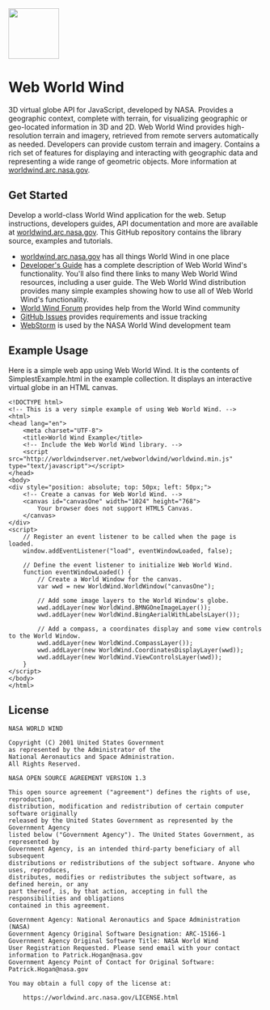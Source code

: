 <img src="https://worldwind.arc.nasa.gov/css/images/nasa-logo.svg" height="100"/>

# Web World Wind

3D virtual globe API for JavaScript, developed by NASA. Provides a geographic context, complete with terrain, for 
visualizing geographic or geo-located information in 3D and 2D. Web World Wind provides high-resolution terrain and 
imagery, retrieved from remote servers automatically as needed. Developers can provide custom terrain and imagery. 
Contains a rich set of features for displaying and interacting with geographic data and representing a wide range of 
geometric objects. More information at [worldwind.arc.nasa.gov](https://worldwind.arc.nasa.gov).    

## Get Started

Develop a world-class World Wind application for the web. Setup instructions, developers guides, API documentation and 
more are available at [worldwind.arc.nasa.gov](https://worldwind.arc.nasa.gov). This GitHub repository contains the 
library source, examples and tutorials.

- [worldwind.arc.nasa.gov](https://worldwind.arc.nasa.gov) has all things World Wind in one place
- [Developer's Guide](https://webworldwind.org) has a complete description of Web World Wind's functionality. You'll 
  also find there links to many Web World Wind resources, including a user guide. The Web World Wind distribution 
  provides many simple examples showing how to use all of Web World Wind's functionality.
- [World Wind Forum](https://forum.worldwindcentral.com) provides help from the World Wind community
- [GitHub Issues](https://github.com/NASAWorldWind/WebWorldWind/issues) provides requirements and issue tracking
- [WebStorm](https://www.jetbrains.com/webstorm) is used by the NASA World Wind development team

## Example Usage

Here is a simple web app using Web World Wind. It is the contents of SimplestExample.html in the example collection. It 
displays an interactive virtual globe in an HTML canvas.

    <!DOCTYPE html>
    <!-- This is a very simple example of using Web World Wind. -->
    <html>
    <head lang="en">
        <meta charset="UTF-8">
        <title>World Wind Example</title>
        <!-- Include the Web World Wind library. -->
        <script src="http://worldwindserver.net/webworldwind/worldwind.min.js" type="text/javascript"></script>
    </head>
    <body>
    <div style="position: absolute; top: 50px; left: 50px;">
        <!-- Create a canvas for Web World Wind. -->
        <canvas id="canvasOne" width="1024" height="768">
            Your browser does not support HTML5 Canvas.
        </canvas>
    </div>
    <script>
        // Register an event listener to be called when the page is loaded.
        window.addEventListener("load", eventWindowLoaded, false);

        // Define the event listener to initialize Web World Wind.
        function eventWindowLoaded() {
            // Create a World Window for the canvas.
            var wwd = new WorldWind.WorldWindow("canvasOne");

            // Add some image layers to the World Window's globe.
            wwd.addLayer(new WorldWind.BMNGOneImageLayer());
            wwd.addLayer(new WorldWind.BingAerialWithLabelsLayer());

            // Add a compass, a coordinates display and some view controls to the World Window.
            wwd.addLayer(new WorldWind.CompassLayer());
            wwd.addLayer(new WorldWind.CoordinatesDisplayLayer(wwd));
            wwd.addLayer(new WorldWind.ViewControlsLayer(wwd));
        }
    </script>
    </body>
    </html>

## License

    NASA WORLD WIND

    Copyright (C) 2001 United States Government
    as represented by the Administrator of the
    National Aeronautics and Space Administration.
    All Rights Reserved.

    NASA OPEN SOURCE AGREEMENT VERSION 1.3

    This open source agreement ("agreement") defines the rights of use, reproduction,
    distribution, modification and redistribution of certain computer software originally
    released by the United States Government as represented by the Government Agency
    listed below ("Government Agency"). The United States Government, as represented by
    Government Agency, is an intended third-party beneficiary of all subsequent
    distributions or redistributions of the subject software. Anyone who uses, reproduces,
    distributes, modifies or redistributes the subject software, as defined herein, or any
    part thereof, is, by that action, accepting in full the responsibilities and obligations 
    contained in this agreement.

    Government Agency: National Aeronautics and Space Administration (NASA)
    Government Agency Original Software Designation: ARC-15166-1
    Government Agency Original Software Title: NASA World Wind
    User Registration Requested. Please send email with your contact information to Patrick.Hogan@nasa.gov
    Government Agency Point of Contact for Original Software: Patrick.Hogan@nasa.gov

    You may obtain a full copy of the license at:

        https://worldwind.arc.nasa.gov/LICENSE.html
